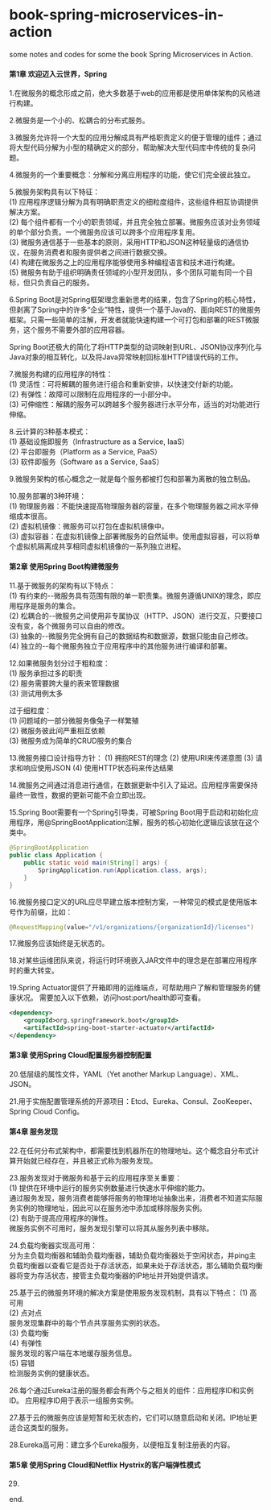 # book-spring-microservices-in-action
some notes and codes for some the book Spring Microservices in Action.

#### 第1章 欢迎迈入云世界，Spring
1.在微服务的概念形成之前，绝大多数基于web的应用都是使用单体架构的风格进行构建。

2.微服务是一个小的、松耦合的分布式服务。

3.微服务允许将一个大型的应用分解成具有严格职责定义的便于管理的组件；通过将大型代码分解为小型的精确定义的部分，帮助解决大型代码库中传统的复杂问题。

4.微服务的一个重要概念：分解和分离应用程序的功能，使它们完全彼此独立。

5.微服务架构具有以下特征：<br>
(1) 应用程序逻辑分解为具有明确职责定义的细粒度组件，这些组件相互协调提供解决方案。<br>
(2) 每个组件都有一个小的职责领域，并且完全独立部署。微服务应该对业务领域的单个部分负责。一个微服务应该可以跨多个应用程序复用。<br>
(3) 微服务通信基于一些基本的原则，采用HTTP和JSON这种轻量级的通信协议，在服务消费者和服务提供者之间进行数据交换。<br>
(4) 构建在微服务之上的应用程序能够使用多种编程语言和技术进行构建。<br>
(5) 微服务有助于组织明确责任领域的小型开发团队，多个团队可能有同一个目标，但只负责自己的服务。

6.Spring Boot是对Spring框架理念重新思考的结果，包含了Spring的核心特性，但剥离了Spring中的许多“企业”特性，提供一个基于Java的、面向REST的微服务框架。只需一些简单的注解，开发者就能快速构建一个可打包和部署的REST微服务，这个服务不需要外部的应用容器。

Spring Boot还极大的简化了将HTTP类型的动词映射到URL、JSON协议序列化与Java对象的相互转化，以及将Java异常映射回标准HTTP错误代码的工作。

7.微服务构建的应用程序的特性：<br>
(1) 灵活性：可将解耦的服务进行组合和重新安排，以快速交付新的功能。<br>
(2) 有弹性：故障可以限制在应用程序的一小部分中。<br>
(3) 可伸缩性：解耦的服务可以跨越多个服务器进行水平分布，适当的对功能进行伸缩。<br>

8.云计算的3种基本模式：<br>
(1) 基础设施即服务（Infrastructure as a Service, IaaS）<br>
(2) 平台即服务（Platform as a Service, PaaS）<br>
(3) 软件即服务（Software as a Service, SaaS）<br>

9.微服务架构的核心概念之一就是每个服务都被打包和部署为离散的独立制品。

10.服务部署的3种环境：<br>
(1) 物理服务器：不能快速提高物理服务器的容量，在多个物理服务器之间水平伸缩成本很高。<br>
(2) 虚拟机镜像：微服务可以打包在虚拟机镜像中。<br>
(3) 虚拟容器：在虚拟机镜像上部署微服务的自然延申。使用虚拟容器，可以将单个虚拟机隔离成共享相同虚拟机镜像的一系列独立进程。<br>

#### 第2章 使用Spring Boot构建微服务
11.基于微服务的架构有以下特点：<br>
(1) 有约束的--微服务具有范围有限的单一职责集。微服务遵循UNIX的理念，即应用程序是服务的集合。<br>
(2) 松耦合的--微服务之间使用非专属协议（HTTP、JSON）进行交互，只要接口没有变，各个微服务可以自由的修改。<br>
(3) 抽象的--微服务完全拥有自己的数据结构和数据源，数据只能由自己修改。<br>
(4) 独立的--每个微服务独立于应用程序中的其他服务进行编译和部署。<br>

12.如果微服务划分过于粗粒度：<br>
(1) 服务承担过多的职责<br>
(2) 服务需要跨大量的表来管理数据<br>
(3) 测试用例太多<br>

过于细粒度：<br>
(1) 问题域的一部分微服务像兔子一样繁殖<br>
(2) 微服务彼此间严重相互依赖<br>
(3) 微服务成为简单的CRUD服务的集合

13.微服务接口设计指导方针：
(1) 拥抱REST的理念
(2) 使用URI来传递意图
(3) 请求和响应使用JSON
(4) 使用HTTP状态码来传达结果

14.微服务之间通过消息进行通信，在数据更新中引入了延迟。应用程序需要保持最终一致性，数据的更新可能不会立即出现。

15.Spring Boot需要有一个Spring引导类，可被Spring Boot用于启动和初始化应用程序，用@SpringBootApplication注解，服务的核心初始化逻辑应该放在这个类中。
```java
@SpringBootApplication
public class Application {
    public static void main(String[] args) {
        SpringApplication.run(Application.class, args);
    }
}
```

16.微服务接口定义的URL应尽早建立版本控制方案，一种常见的模式是使用版本号作为前缀，比如：
```java
@RequestMapping(value="/v1/organizations/{organizationId}/licenses")
```

17.微服务应该始终是无状态的。

18.对某些运维团队来说，将运行时环境嵌入JAR文件中的理念是在部署应用程序时的重大转变。

19.Spring Actuator提供了开箱即用的运维端点，可帮助用户了解和管理服务的健康状况。
需要加入以下依赖，访问host:port/health即可查看。
```xml
<dependency>
    <groupId>org.springframework.boot</groupId>
    <artifactId>spring-boot-starter-actuator</artifactId>
</dependency>
```

#### 第3章 使用Spring Cloud配置服务器控制配置
20.低层级的属性文件，YAML（Yet another Markup Language）、XML、JSON。

21.用于实施配置管理系统的开源项目：Etcd、Eureka、Consul、ZooKeeper、Spring Cloud Config。

#### 第4章 服务发现
22.在任何分布式架构中，都需要找到机器所在的物理地址。这个概念自分布式计算开始就已经存在，并且被正式称为服务发现。

23.服务发现对于微服务和基于云的应用程序至关重要：<br>
(1) 提供在环境中运行的服务实例数量进行快速水平伸缩的能力。<br>
通过服务发现，服务消费者能够将服务的物理地址抽象出来，消费者不知道实际服务实例的物理地址，因此可以在服务池中添加或移除服务实例。<br>
(2) 有助于提高应用程序的弹性。<br>
微服务实例不可用时，服务发现引擎可以将其从服务列表中移除。

24.负载均衡器实现高可用：<br>
分为主负载均衡器和辅助负载均衡器，辅助负载均衡器处于空闲状态，并ping主负载均衡器以查看它是否处于存活状态，如果未处于存活状态，那么辅助负载均衡器将变为存活状态，接管主负载均衡器的IP地址并开始提供请求。

25.基于云的微服务环境的解决方案是使用服务发现机制，具有以下特点：
(1) 高可用<br>
(2) 点对点<br>
服务发现集群中的每个节点共享服务实例的状态。<br>
(3) 负载均衡<br>
(4) 有弹性<br>
服务发现的客户端在本地缓存服务信息。<br>
(5) 容错<br>
检测服务实例的健康状态。

26.每个通过Eureka注册的服务都会有两个与之相关的组件：应用程序ID和实例ID。
应用程序ID用于表示一组服务实例。

27.基于云的微服务应该是短暂和无状态的，它们可以随意启动和关闭。IP地址更适合这类型的服务。

28.Eureka高可用：建立多个Eureka服务，以便相互复制注册表的内容。

#### 第5章 使用Spring Cloud和Netflix Hystrix的客户端弹性模式
29.


















end.
